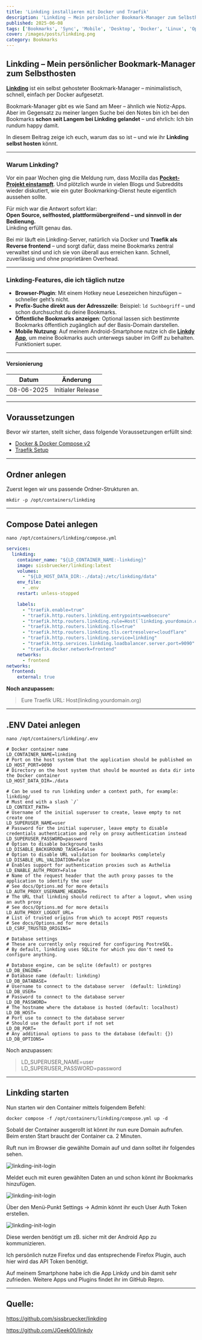 ```yaml
---
title: 'Linkding installieren mit Docker und Traefik'
description: 'Linkding – Mein persönlicher Bookmark-Manager zum Selbsthosten.'
published: 2025-06-08
tags: ['Bookmarks', 'Sync', 'Mobile', 'Desktop', 'Docker', 'Linux', 'Open-Source']
cover: /images/posts/linkding.png
category: Bookmarks
---
```



## Linkding – Mein persönlicher Bookmark-Manager zum Selbsthosten

[**Linkding**](https://github.com/sissbruecker/linkding) ist ein selbst gehosteter Bookmark-Manager – minimalistisch, schnell, einfach per Docker aufgesetzt. 

Bookmark-Manager gibt es wie Sand am Meer – ähnlich wie Notiz-Apps. Aber im Gegensatz zu meiner langen Suche bei den Notes bin ich bei den Bookmarks **schon seit Langem bei Linkding gelandet** – und ehrlich: Ich bin rundum happy damit.

In diesem Beitrag zeige ich euch, warum das so ist – und wie ihr **Linkding selbst hosten** könnt.

* * *

### Warum Linkding?

Vor ein paar Wochen ging die Meldung rum, dass Mozilla das [**Pocket-Projekt einstampft**](https://support.mozilla.org/en-US/kb/future-of-pocket). Und plötzlich wurde in vielen Blogs und Subreddits wieder diskutiert, wie ein guter Bookmarking-Dienst heute eigentlich aussehen sollte.

Für mich war die Antwort sofort klar:  
**Open Source, selfhosted, plattformübergreifend – und sinnvoll in der Bedienung.**  
Linkding erfüllt genau das.

Bei mir läuft ein Linkding-Server, natürlich via Docker und **Traefik als Reverse frontend** – und sorgt dafür, dass meine Bookmarks zentral verwaltet sind und ich sie von überall aus erreichen kann. Schnell, zuverlässig und ohne proprietären Overhead.

* * *

### Linkding-Features, die ich täglich nutze

*   **Browser-Plugin**: Mit einem Hotkey neue Lesezeichen hinzufügen – schneller geht’s nicht.
*   **Prefix-Suche direkt aus der Adresszeile**: Beispiel: `ld Suchbegriff` – und schon durchsuchst du deine Bookmarks.
*   **Öffentliche Bookmarks anzeigen**: Optional lassen sich bestimmte Bookmarks öffentlich zugänglich auf der Basis-Domain darstellen.
*   **Mobile Nutzung**: Auf meinem Android-Smartphone nutze ich die [**Linkdy App**](https://github.com/JGeek00/linkdy), um meine Bookmarks auch unterwegs sauber im Griff zu behalten. Funktioniert super.

---

#### Versionierung
Datum | Änderung
--|--
08-06-2025| Initialer Release

---

## Voraussetzungen

Bevor wir starten, stellt sicher, dass folgende Voraussetzungen erfüllt sind:

- [Docker & Docker Compose v2](/posts/server-setup#5-docker-und-docker-compose)
- [Traefik Setup](/posts/traefik)

---

## Ordner anlegen

Zuerst legen wir uns passende Ordner-Strukturen an.

```
mkdir -p /opt/containers/linkding
```

---

## Compose Datei anlegen

```
nano /opt/containers/linkding/compose.yml
```

```yaml title="compose.yml"
services:
  linkding:
    container_name: "${LD_CONTAINER_NAME:-linkding}"
    image: sissbruecker/linkding:latest
    volumes:
      - "${LD_HOST_DATA_DIR:-./data}:/etc/linkding/data"
    env_file:
      - .env
    restart: unless-stopped

    labels:
      - "traefik.enable=true"
      - "traefik.http.routers.linkding.entrypoints=websecure"
      - "traefik.http.routers.linkding.rule=Host(`linkding.yourdomain.org`)"
      - "traefik.http.routers.linkding.tls=true"
      - "traefik.http.routers.linkding.tls.certresolver=cloudflare"
      - "traefik.http.routers.linkding.service=linkding"
      - "traefik.http.services.linkding.loadbalancer.server.port=9090"
      - "traefik.docker.network=frontend"
    networks:
      - frontend
networks:
  frontend:
    external: true
```

**Noch anzupassen:**

> Eure Traefik URL: Host(linkding.yourdomain.org)

---

## .ENV Datei anlegen
```
nano /opt/containers/linkding/.env  
``` 

```env
# Docker container name
LD_CONTAINER_NAME=linkding
# Port on the host system that the application should be published on
LD_HOST_PORT=9090
# Directory on the host system that should be mounted as data dir into the Docker container
LD_HOST_DATA_DIR=./data

# Can be used to run linkding under a context path, for example: linkding/
# Must end with a slash `/`
LD_CONTEXT_PATH=
# Username of the initial superuser to create, leave empty to not create one
LD_SUPERUSER_NAME=user
# Password for the initial superuser, leave empty to disable credentials authentication and rely on proxy authentication instead
LD_SUPERUSER_PASSWORD=password
# Option to disable background tasks
LD_DISABLE_BACKGROUND_TASKS=False
# Option to disable URL validation for bookmarks completely
LD_DISABLE_URL_VALIDATION=False
# Enables support for authentication proxies such as Authelia
LD_ENABLE_AUTH_PROXY=False
# Name of the request header that the auth proxy passes to the application to identify the user
# See docs/Options.md for more details
LD_AUTH_PROXY_USERNAME_HEADER=
# The URL that linkding should redirect to after a logout, when using an auth proxy
# See docs/Options.md for more details
LD_AUTH_PROXY_LOGOUT_URL=
# List of trusted origins from which to accept POST requests
# See docs/Options.md for more details
LD_CSRF_TRUSTED_ORIGINS=

# Database settings
# These are currently only required for configuring PostreSQL.
# By default, linkding uses SQLite for which you don't need to configure anything.

# Database engine, can be sqlite (default) or postgres
LD_DB_ENGINE=
# Database name (default: linkding)
LD_DB_DATABASE=
# Username to connect to the database server  (default: linkding)
LD_DB_USER=
# Password to connect to the database server
LD_DB_PASSWORD=
# The hostname where the database is hosted (default: localhost)
LD_DB_HOST=
# Port use to connect to the database server
# Should use the default port if not set
LD_DB_PORT=
# Any additional options to pass to the database (default: {})
LD_DB_OPTIONS=
``` 

Noch anzupassen:

> LD_SUPERUSER_NAME=user <br>
  LD_SUPERUSER_PASSWORD=password

---

## Linkding starten

Nun starten wir den Container mittels folgendem Befehl:
``` 
docker compose -f /opt/containers/linkding/compose.yml up -d
```

Sobald der Container ausgerollt ist könnt ihr nun eure Domain aufrufen. Beim ersten Start braucht der Container ca. 2 Minuten.

Ruft nun im Browser die gewählte Domain auf und dann solltet ihr folgendes sehen.

![linkding-init-login](./linkding1.png)

Meldet euch mit euren gewählten Daten an und schon könnt ihr Bookmarks hinzufügen.

![linkding-init-login](./linkding2.png)

Über den Menü-Punkt Settings -> Admin könnt ihr euch User Auth Token erstellen.

![linkding-init-login](./linkding3.png)

Diese werden benötigt um zB. sicher mit der Android App zu kommunizieren.

Ich persönlich nutze Firefox und das entsprechende Firefox Plugin, auch hier wird das API Token benötigt.

Auf meinem Smartphone habe ich die App Linkdy und bin damit sehr zufrieden. Weitere Apps und Plugins findet ihr im GitHub Repro.

---

## Quelle:

https://github.com/sissbruecker/linkding

https://github.com/JGeek00/linkdy

